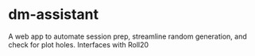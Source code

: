 # dm-assistant
A web app to automate session prep, streamline random generation, and check for plot holes. Interfaces with Roll20
